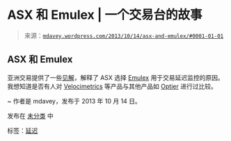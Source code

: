 <!--yml

类别：未分类

日期：2024-05-18 06:00:05

-->

# ASX 和 Emulex | 一个交易台的故事

> 来源：[`mdavey.wordpress.com/2013/10/14/asx-and-emulex/#0001-01-01`](https://mdavey.wordpress.com/2013/10/14/asx-and-emulex/#0001-01-01)

## ASX 和 Emulex

亚洲交易提供了一些[见解](http://asiaetrading.com/the-australian-securities-exchange-selects-emulex-for-trade-latency-monitoring-and-network-troubleshooting/)，解释了 ASX 选择 [Emulex](http://blog.endace.com/2013/06/delivering-near-real-time-network-and-trade-flow-monitoring-for-the-australian-securities-exchange/) 用于交易延迟监控的原因。我想知道是否有人对 [Velocimetrics](http://www.velocimetrics.com/) 等产品与其他产品如 [Optier](https://optier.com/) 进行过比较。

~ 作者是 mdavey，发布于 2013 年 10 月 14 日。

发布在 [未分类](https://mdavey.wordpress.com/category/uncategorized/) 中

标签：[延迟](https://mdavey.wordpress.com/tag/latency/)
